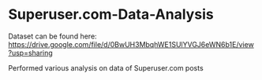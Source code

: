 # Superuser.com-Data-Analysis

Dataset can be found here:
https://drive.google.com/file/d/0BwUH3MbqhWE1SUlYVGJ6eWN6b1E/view?usp=sharing

Performed various analysis on data of Superuser.com posts